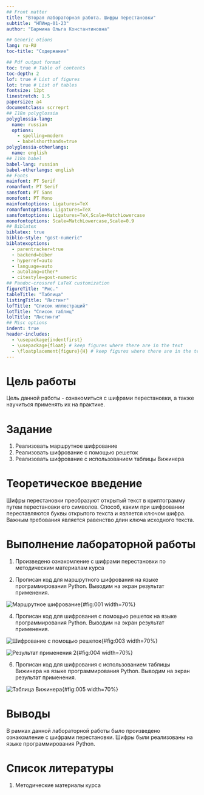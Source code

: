 ```yaml
---
## Front matter
title: "Вторая лабораторная работа. Шифры перестановки"
subtitle: "НПИмд-01-23"
author: "Бармина Ольга Константиновна"

## Generic otions
lang: ru-RU
toc-title: "Содержание"

## Pdf output format
toc: true # Table of contents
toc-depth: 2
lof: true # List of figures
lot: true # List of tables
fontsize: 12pt
linestretch: 1.5
papersize: a4
documentclass: scrreprt
## I18n polyglossia
polyglossia-lang:
  name: russian
  options:
	- spelling=modern
	- babelshorthands=true
polyglossia-otherlangs:
  name: english
## I18n babel
babel-lang: russian
babel-otherlangs: english
## Fonts
mainfont: PT Serif
romanfont: PT Serif
sansfont: PT Sans
monofont: PT Mono
mainfontoptions: Ligatures=TeX
romanfontoptions: Ligatures=TeX
sansfontoptions: Ligatures=TeX,Scale=MatchLowercase
monofontoptions: Scale=MatchLowercase,Scale=0.9
## Biblatex
biblatex: true
biblio-style: "gost-numeric"
biblatexoptions:
  - parentracker=true
  - backend=biber
  - hyperref=auto
  - language=auto
  - autolang=other*
  - citestyle=gost-numeric
## Pandoc-crossref LaTeX customization
figureTitle: "Рис."
tableTitle: "Таблица"
listingTitle: "Листинг"
lofTitle: "Список иллюстраций"
lotTitle: "Список таблиц"
lolTitle: "Листинги"
## Misc options
indent: true
header-includes:
  - \usepackage{indentfirst}
  - \usepackage{float} # keep figures where there are in the text
  - \floatplacement{figure}{H} # keep figures where there are in the text
---
```


# Цель работы

Цель данной работы - ознакомиться с шифрами перестановки, а также научиться применять их на практике.

# Задание

1. Реализовать маршрутное шифрование
2. Реализовать шифрование с помощью решеток
3. Реализовать шифрование с использованием таблицы Вижинера

# Теоретическое введение

Шифры перестановки преобразуют открытый текст в криптограмму путем перестановки его символов. Способ, каким при шифровании переставляются буквы открытого текста и является ключом шифра. Важным требования является равенство длин ключа исходного текста.

# Выполнение лабораторной работы

1. Произведено ознакомление с шифрами перестановки по методическим материалам курса

2. Прописан код для маршрутного шифрования на языке программирования Python. Выводим на экран результат применения.

![Маршрутное шифрование](images/1.jpg){#fig:001 width=70%}

4. Прописан код для шифрования с помощью решеток на языке программирования Python. Выводим на экран результат применения.

![Шифрование с помощью решеток](images/2.jpg){#fig:003 width=70%}

![Результат применения 2](images/3.jpg){#fig:004 width=70%}

6. Прописан код для шифрования с использованием таблицы Вижинера на языке программирования Python. Выводим на экран результат применения.

![Таблица Вижинера](images/4.jpg){#fig:005 width=70%}

# Выводы

В рамках данной лабораторной работы было произведено ознакомление с шифрами перестановки.
Шифры были реализованы на языке программирования Python.

# Список литературы

1. Методические материалы курса
